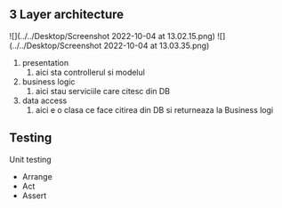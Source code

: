 ## 3 Layer architecture
![](../../Desktop/Screenshot 2022-10-04 at 13.02.15.png)
![](../../Desktop/Screenshot 2022-10-04 at 13.03.35.png)
1. presentation
   1. aici sta controllerul si modelul
2. business logic
   1. aici stau serviciile care citesc din DB
3. data access
   1. aici e o clasa ce face citirea din DB si returneaza la Business logi 


## Testing
Unit testing
* Arrange
* Act
* Assert